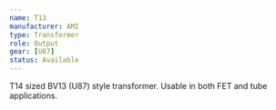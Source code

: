 ```yaml
---
name: T13
manufacturer: AMI
type: Transformer
role: Output
gear: [U87]
status: Available
---
```


T14 sized BV13 (U87) style transformer. Usable in both FET and tube applications.

